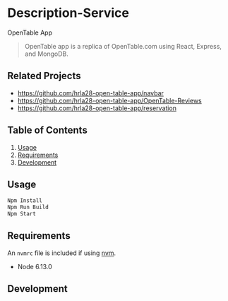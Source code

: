 # Description-Service

OpenTable App

> OpenTable app is a replica of OpenTable.com using React, Express, and MongoDB. 

## Related Projects

  - https://github.com/hrla28-open-table-app/navbar
  - https://github.com/hrla28-open-table-app/OpenTable-Reviews
  - https://github.com/hrla28-open-table-app/reservation

## Table of Contents

1. [Usage](#Usage)
1. [Requirements](#requirements)
1. [Development](#development)

## Usage

```sh
Npm Install 
Npm Run Build
Npm Start
```

## Requirements

An `nvmrc` file is included if using [nvm](https://github.com/creationix/nvm).

- Node 6.13.0

## Development
